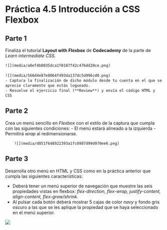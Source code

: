 # Práctica 4.5 Introducción a CSS Flexbox

## Parte 1

Finaliza el tutorial **Layout with Flexbox** de **Codecademy** de la parte de *Learn intermediate CSS.*   
      
    ![](media/a8ef4b8035dca1f0187f42c476dd20ce.png)  
      
    ![](media/566d4e87e8064f493da137dc5d096cd0.png)
    - Captura la finalización de dicho módulo desde tu cuenta en el que se aprecie claramente que estás logueado. 
    - Resuelve el ejercicio final (**Review**) y envía el código HTML y CSS

## Parte 2

Crea un menú sencillo en *Flexbox* con el estilo de la captura que cumpla con las siguientes condiciones:
    -   El menú estará alineado a la izquierda
    -   Permitirá *wrap* al redimensionarse.

        ![](media/d851f648922393a1fc0987d99d970ee6.png)

## Parte 3

Desarrolla otro menú en HTML y CSS como en la práctica anterior que cumpla las siguientes características:
-   Deberá tener un menú superior de navegación que muestre las seis propiedades vistas en flexbox: *flex-direction, flex-wrap, justify-content, align-content, flex-grow/shrink.*
-   Al pulsar cada botón deberá mostrar 5 cajas de color *navy* y fondo gris oscuro a las que se les aplique la propiedad que se haya seleccionado en el menú superior.

![](media/063e3cd13607f74d1029be7732a56a03.png)
